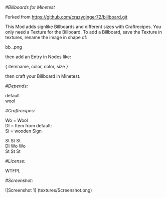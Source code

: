 #*Billboards for Minetest*

Forked from
https://github.com/crazyginger72/billboard.git

This Mod adds signlike Billboards and different sizes with Craftrecipes.
You only need a Texture for the Billboard.
To add a Billboard, save the Texture in textures, rename the image in shape of:

bb_<itemname>_<color>_<color>.png

then add an Entry in Nodes like:

{ itemname, color, color, size }

then craft your Billboard in Minetest.

#*Depends:*

default  
wool  

#*Craftrecipes:*

Wo = Wool  
DI = Item from default:  
Si = wooden Sign   

St St St  
DI Wo Wo  
St St St  

#*License:*

WTFPL

#*Screenshot:*

![Screenshot 1] (textures/Screenshot.png)
